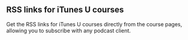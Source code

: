 ## RSS links for iTunes U courses

Get the RSS links for iTunes U courses directly from the course pages, 
allowing you to subscribe with any podcast client.

